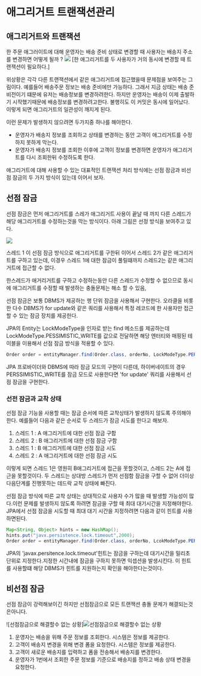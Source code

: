 # 애그리거트 트랜잭션관리


## 애그리거트와 트랜잭션
한 주문 애그러이트에 대해 운영자는 배송 준비 상태로 변경할 때 사용자는 배송지 주소를 변경하면 어떻게 될까 ? 
![](https://i.imgur.com/iSCXdTO.png)
[한 애그리거트를 두 사용자가 거의 동시에 변경할 때 트랜잭션이 필요하다.]

위상황은 각각 다른 트랜잭션에서 같은 애그리거트에 접근했을때 문제점을 보여주는 그림이다. 예를들어 배송주문 정보는 배송 준비에만 가능하다. 그래서 지금 상태는 배송 준비전이기 떄문에 유저는 배송정보를 변경하려한다. 하지만 운영자는 배송이 이제 출발하기 시작했기때문에 배송정보를 변경하려고한다. 불행히도 이 커밋은 동시에 일어났다. 이렇게 되면 애그리거트의 일관성이 깨지게 된다.

이런 문제가 발생하지 않으려면 두가지중 하나를 해야한다.

* 운영자가 배송지 정보를 조회하고 상태를 변경하는 동안 고객이 애그리거트를 수정하지 못하게 막는다.
* 운영자가 배송지 정보를 조회한 이후에 고객이 정보를 변경하면 운영자가 애그리거트를 다시 조회한뒤 수정하도록 한다.

애그리거트에 대해 사용할 수 있는 대표적인 트랜잭션 처리 방식에는 선점 잠금과 비선점 잠금의 두 가지 방식이 있는데 이어서 보자.

## 선점 잠금
선점 잠금은 먼저 애그리거트를 스레가 애그리거트 사용이 끝날 때 까지 다른 스레드가 해당 애그리거트를 수정하는것을 막는 방식이다. 아래 그림은 선정 방식을 보여주고 있다.

![](https://i.imgur.com/q9qBv7n.png)

스레드 1 이 선점 잠금 방식으로 애그리거트를 구한뒤 이어서 스레드 2가 같은 애그리거트를 구하고 있는데, 이경우 스레드 1에 대한 잠금이 풀릴떄까지 스레드2는 같은 애그리거트에 접근할 수 없다.

한스레드가 애거리거트를 구하고 수정하는동안 다른 스레드가 수정할 수 없으므로 동시에 애그리거트를 수정할 때 발생하는 충돌문제는 해소 할 수 있음,

선점 잠금은 보통 DBMS가 제공하는 행 단위 잠금을 사용해서 구현한다. 오라클을 비롯한 다수 DBMS가 for update와 같은 쿼리를 사용해서 특정 레코드에 한 사용자만 접근할 수 있는 잠금 장치를 제공한다.

JPA의 Entity는 LockModeType을 인자로 받는 find 메소드를 제공하는데 LockModeType.PESSIMISTIC_WRITE를 값으로 전달하면 해당 엔터티와 매핑된 테이블을 이용해서 선점 잠금 방식을 적용할 수 있다.

```java
Order order = entityManager.find(Order.class, orderNo, LockModeType.PERSSIMISTIC_WRITE);
```

JPA 프로바이더와 DBMS에 따라 잠금 모드의 구현이 다른데, 하이버네이트의 경우 PERSSIMISTIC_WRITE를 잠금 모드로 사용한다면 'for update' 쿼리를 사용해서 선점 잠금을 구현한다.

### 선전 잠금과 교착 상태
선점 잠금 기능을 사용할 때는 잠금 순서에 따른 교착상태가 발생하지 않도록 주의해야한다. 예를들어 다음과 같은 순서로 두 스레드가 잠금 시도를 한다고 해보자.

1. 스레드 1 : A 애그리거트에 대한 선점 잠금 구함
2. 스레드 2 : B 애그리거트에 대한 선점 잠금 구함
3. 스레드 1 : B 애그리거트에 대한 선점 잠금 시도
4. 스레드 2 : A 애그리거트에 대한 선점 잠금 시도

이렇게 되면 스레드 1은 영원히 B애그리거트에 접근을 못할것이고, 스레드 2는 A에 접근을 못할것이다. 두 스레드는 상대방 스레드가 먼저 선점함 잠금을 구할 수 없어 더이상 다음단계를 진행못하는 데드락 교착 상태에 빠진다.

선점 잠금 방식에 따른 교착 상태는 상대적으로 사용자 수가 많을 때 발생할 가능성이 많다.이런 문제를 발생하지 않도록 하려면 잠금을 구할 때 최대 대기시간을 지정해야한다. JPA에서 선점 잠금을 시도할 때 최대 대기 시간을 지정하려면 다음과 같이 힌트를 사용하면된다.

```java
Map<String, Object> hints = new HashMap();
hints.put("javx.persistence.lock.timeout",2000);
Order order = entityManager.find(Order.class, orderNo, LcokModeType.PERSSIMISTIC_WRITE, hints);
```

JPA의 'javax.persitence.lock.timeout'힌트는 잠금을 구하는데 대기시간을 밀리초 단위로 지정한다.지정한 시간내에 잠금을 구하지 못하면 익셉션을 발생시킨다. 이 힌트를 사용할떄 해당 DBMS가 힌트를 지원하는지 확인을 해야한다는것이다.

## 비선점 잠금
선점 잠금이 강력해보이긴 하지만 선점잠금으로 모든 트랜잭션 충돌 문제가 해결되는것은아니다.

![선점잠금으로 해결할수 없는 상황]![선점잠금으로 해결할수 없는 상황](/assets/선점잠금으로%20해결할수%20없는%20상황_cdy1udc3v.jpg)

1. 운영자는 배송을 위해 주문 정보를 조회한다. 시스템은 정보를 제공한다.
2. 고객이 배송지 변경을 위해 변경 폼을 요청한다. 시스템은 정보를 제공한다.
3. 고객이 새로운 배송지를 입력하고 폼을 전송해서 배송지를 변경한다.
4. 운영자가 1번에서 조회한 주문 정보를 기준으로 배송지를 정하고 배송 상태 변경을 요청한다.



